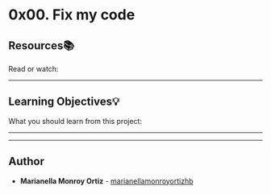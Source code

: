 # 0x00. Fix my code

## Resources:books:
Read or watch:

---
## Learning Objectives:bulb:
What you should learn from this project:

---
---

## Author
* **Marianella Monroy Ortiz** - [marianellamonroyortizhb](https://github.com/marianellamonroyortizhb)